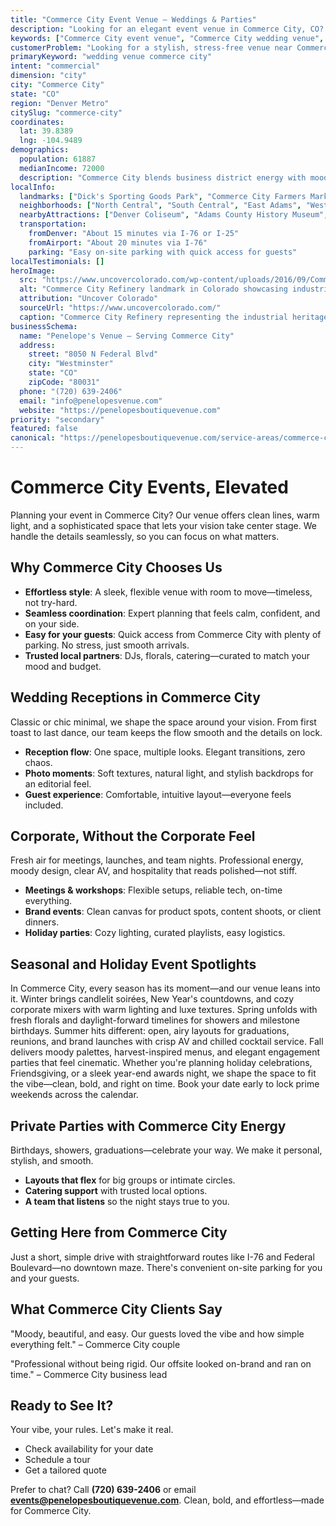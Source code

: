 ```yaml
---
title: "Commerce City Event Venue – Weddings & Parties"
description: "Looking for an elegant event venue in Commerce City, CO? Experience chic, moody spaces with seamless coordination and easy guest access at our boutique venue."
keywords: ["Commerce City event venue", "Commerce City wedding venue", "party venues Commerce City CO", "corporate events Commerce City", "Commerce City events"]
customerProblem: "Looking for a stylish, stress-free venue near Commerce City with clean design and expert coordination?"
primaryKeyword: "wedding venue commerce city"
intent: "commercial"
dimension: "city"
city: "Commerce City"
state: "CO"
region: "Denver Metro"
citySlug: "commerce-city"
coordinates:
  lat: 39.8389
  lng: -104.9489
demographics:
  population: 61887
  medianIncome: 72000
  description: "Commerce City blends business district energy with moody sophistication—perfect for weddings, parties, and polished corporate moments."
localInfo:
  landmarks: ["Dick's Sporting Goods Park", "Commerce City Farmers Market", "Adams County Fairgrounds", "Rocky Mountain Arsenal"]
  neighborhoods: ["North Central", "South Central", "East Adams", "West Adams"]
  nearbyAttractions: ["Denver Coliseum", "Adams County History Museum", "Local breweries", "Sports venues"]
  transportation:
    fromDenver: "About 15 minutes via I-76 or I-25"
    fromAirport: "About 20 minutes via I-76"
    parking: "Easy on-site parking with quick access for guests"
localTestimonials: []
heroImage:
  src: "https://www.uncovercolorado.com/wp-content/uploads/2016/09/Commerce-City-Refinery-Colorado-1280x640.jpg"
  alt: "Commerce City Refinery landmark in Colorado showcasing industrial heritage and local architectural significance"
  attribution: "Uncover Colorado"
  sourceUrl: "https://www.uncovercolorado.com/"
  caption: "Commerce City Refinery representing the industrial heritage and local landmarks of the community"
businessSchema:
  name: "Penelope's Venue – Serving Commerce City"
  address:
    street: "8050 N Federal Blvd"
    city: "Westminster"
    state: "CO"
    zipCode: "80031"
  phone: "(720) 639-2406"
  email: "info@penelopesvenue.com"
  website: "https://penelopesboutiquevenue.com"
priority: "secondary"
featured: false
canonical: "https://penelopesboutiquevenue.com/service-areas/commerce-city/"
---
```


# Commerce City Events, Elevated

Planning your event in Commerce City? Our venue offers clean lines, warm light, and a sophisticated space that lets your vision take center stage. We handle the details seamlessly, so you can focus on what matters.

## Why Commerce City Chooses Us

- **Effortless style**: A sleek, flexible venue with room to move—timeless, not try-hard.
- **Seamless coordination**: Expert planning that feels calm, confident, and on your side.
- **Easy for your guests**: Quick access from Commerce City with plenty of parking. No stress, just smooth arrivals.
- **Trusted local partners**: DJs, florals, catering—curated to match your mood and budget.

## Wedding Receptions in Commerce City

Classic or chic minimal, we shape the space around your vision. From first toast to last dance, our team keeps the flow smooth and the details on lock.

- **Reception flow**: One space, multiple looks. Elegant transitions, zero chaos.
- **Photo moments**: Soft textures, natural light, and stylish backdrops for an editorial feel.
- **Guest experience**: Comfortable, intuitive layout—everyone feels included.

## Corporate, Without the Corporate Feel

Fresh air for meetings, launches, and team nights. Professional energy, moody design, clear AV, and hospitality that reads polished—not stiff.

- **Meetings & workshops**: Flexible setups, reliable tech, on-time everything.
- **Brand events**: Clean canvas for product spots, content shoots, or client dinners.
- **Holiday parties**: Cozy lighting, curated playlists, easy logistics.

## Seasonal and Holiday Event Spotlights

In Commerce City, every season has its moment—and our venue leans into it. Winter brings candlelit soirées, New Year's countdowns, and cozy corporate mixers with warm lighting and luxe textures. Spring unfolds with fresh florals and daylight-forward timelines for showers and milestone birthdays. Summer hits different: open, airy layouts for graduations, reunions, and brand launches with crisp AV and chilled cocktail service. Fall delivers moody palettes, harvest-inspired menus, and elegant engagement parties that feel cinematic. Whether you're planning holiday celebrations, Friendsgiving, or a sleek year-end awards night, we shape the space to fit the vibe—clean, bold, and right on time. Book your date early to lock prime weekends across the calendar.

## Private Parties with Commerce City Energy

Birthdays, showers, graduations—celebrate your way. We make it personal, stylish, and smooth.

- **Layouts that flex** for big groups or intimate circles.
- **Catering support** with trusted local options.
- **A team that listens** so the night stays true to you.

## Getting Here from Commerce City

Just a short, simple drive with straightforward routes like I-76 and Federal Boulevard—no downtown maze. There's convenient on-site parking for you and your guests.

## What Commerce City Clients Say

"Moody, beautiful, and easy. Our guests loved the vibe and how simple everything felt." – Commerce City couple

"Professional without being rigid. Our offsite looked on-brand and ran on time." – Commerce City business lead

## Ready to See It?

Your vibe, your rules. Let's make it real.

- Check availability for your date
- Schedule a tour
- Get a tailored quote

Prefer to chat? Call **(720) 639-2406** or email **events@penelopesboutiquevenue.com**. Clean, bold, and effortless—made for Commerce City.
